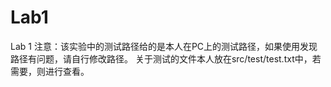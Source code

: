 # Lab1
Lab 1
注意：该实验中的测试路径给的是本人在PC上的测试路径，如果使用发现路径有问题，请自行修改路径。
关于测试的文件本人放在src/test/test.txt中，若需要，则进行查看。
